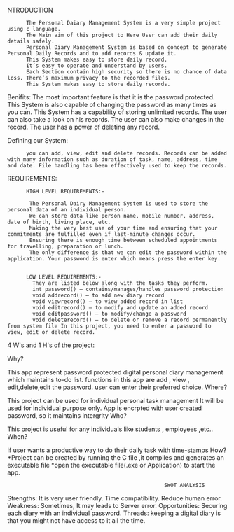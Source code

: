 
NTRODUCTION

          The Personal Daiary Management System is a very simple project  using c language.
          The Main aim of this project to Here User can add their daily details safely.
          Personal Diary Management System is based on concept to generate Personal Daily Records and to add records & update it.
          This System makes easy to store daily record.
          It’s easy to operate and understand by users.
          Each Section contain high security so there is no chance of data loss. There’s maximum privacy to the recorded files.
          This System makes easy to store daily records.
Benifits: The most important feature is that it is the password protected. This System is also capable of changing the password as many times as you can. This System has a capability of storing unlimited records. The user can also take a look on his records. The user can also make changes in the record. The user has a power of deleting any record.

Defining our System:

          you can add, view, edit and delete records. Records can be added with many information such as duration of task, name, address, time and date. File handling has been effectively used to keep the records.
REQUIREMENTS:

          HIGH LEVEL REQUIREMENTS:-
                
           The Personal Dairy Management System is used to store the personal data of an individual person. 
           We can store data like person name, mobile number, address, date of birth, living place, etc.
           Making the very best use of your time and ensuring that your commitments are fulfilled even if last-minute changes occur.
           Ensuring there is enough time between scheduled appointments for travelling, preparation or lunch.
           The only difference is that we can edit the password within the application. Your password is enter which means press the enter key.
              
              
          LOW LEVEL REQUIREMENTS:-
            They are listed below along with the tasks they perform.
            int password() – contains/manages/handles password protection 
            void addrecord() – to add new diary record
            void viewrecord() – to view added record in list 
            void editrecord() – to modify and update an added record 
            void editpassword() – to modify/change a password
            void deleterecord() – to delete or remove a record permanently from system file In this project, you need to enter a password to view, edit or delete record.   
4 W's and 1 H's of the project:

Why?

This app represent password protected digital personal diary management which maintains to-do list.
functions in this app are add , view , edit,delete,edit the password.
user can enter their preferred choice.
Where?

This project can be used for individual personal task management
It will be used for individual purpose only.
App is encrpted with user created password, so it maintains intergrity
Who?

This project is useful for any individuals like students , employees ,etc..
When?

If user wants a productive way to do their daily task with time-stamps
How? *Project can be created by running the C file ,it compiles and generates an executable file *open the executable file(.exe or Application) to start the app.

                                                      SWOT ANALYSIS
Strengths: It is very user friendly.
Time compatibility.
Reduce human error.
Weakness: 
Sometimes, It may leads to Server error. 
Opportunities:
Securing each diary with an individual password.
Threads:
keeping a digital diary is that you might not have access to it all the time.
